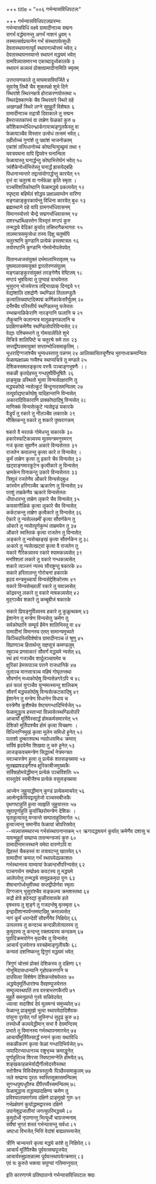 +++
title = "००६ गर्भन्यासविधिपटलः"

+++
गर्भन्यासविधिपटलप्रारम्भः  
गर्भन्यासविधिं वक्ष्ये ग्रामादीनाञ्च सद्मनः  
सगर्भं वर्द्धमानन्तु अगर्भं नाशनं ध्रुवम् १  
तस्मात्सर्वप्रयत्नेन गर्भं संस्थापयेत्सुधीः  
देवतास्थापनात्पूर्वं स्थापनञ्चोत्तमं भवेत् २  
देवतास्थापनस्यान्ते स्थापनं मद्ध्यमं भवेत्  
ग्रामविन्न्यासमारभ्य एकाब्दादूर्ध्वकालके ३  
स्थापनं कन्न्यसं प्रोक्तग्रामादीनामिति स्मृतम्

उत्तरायणकाले तु माघमासविवर्जिते ४  
सुवारेषु तिथौ चैव शुक्लपक्षे शुभे दिने  
स्थिरांशे स्थिरनक्षत्रे होराकरणयोस्तथा ५  
स्थिरद्रेक्काणके चैव स्थिरवारे स्थिरे ग्रहे  
अखण्डर्क्षे स्थिरे लग्ने सुमुहूर्ते विशेषतः ६  
ग्रामादीनाञ्च तद्रात्रौ दिवाकाले तु सद्मनः  
हैमराजतकांस्यं वा ताम्रेण फेळकां कुरु ७  
कौशिकाम्भोधिरन्ध्रार्कगायत्र्यङ्गुलकैस्तु वा  
फेळायाञ्चैव विस्तार उत्सेधं तत्समं भवेत् ८  
ग्रहीतोच्चं गुणांशे तु पक्षांशं भाजनोन्नतम्  
एकांशं तत्पिधानोच्चं कोष्ठभित्युच्छ्रयं तथा ९  
यवत्रयघना वापि द्वियवेन घनान्विता  
फेळायास्तु घनार्द्धन्तु कोष्ठभित्तेर्घनं भवेत् १०  
त्र्यंशैकेनोर्ध्वभित्तेस्तु घनार्द्धं ह्रासयेद्बहिः  
पिधानाभ्यन्तरे तद्वत्संयोगार्द्धन्तु कारयेत् ११  
वृत्तं वा चतुरश्रं वा गर्भफेळा कृति स्मृता ।  
पञ्चविंशतिकोष्ठानि फेळामद्ध्ये प्रकल्पयेत् १२  
स्पृष्ट्वा बहिर्मलं शोद्ध्य प्रक्षाळ्याम्लेन वारिणा  
मङ्गळाङ्कुरकार्यन्तु विधिना कारयेत् बुधः १३  
ब्रह्मस्थाने ग्रहे वापि ग्रामगर्भाधिवासनम्  
विमानस्योत्तरे चैन्द्रे सद्मगर्भाधिवासनम् १४  
दशरन्ध्राब्धिहस्तेन विस्तृतं मण्टपं कुरु  
तन्मद्ध्ये वेदिकां कुर्यात् तत्त्रिभागैकभागतः १५  
तालमात्रसमुत्सेधा तस्य दिक्षु चतुर्ष्वपि  
चतुरश्रानि कुण्डानि प्रत्येकं हस्तमात्रतः १६  
तयोरष्टानि कुण्डानि गोमयेनोपलेपयेत्

वितानध्वजसंयुक्तं दर्भमालाभिरावृतम् १७  
पुष्पमालासमायुक्तं द्वारतोरणसंयुतम्  
मङ्गळाङ्कुरसंयुक्तं तरङ्गेणैव वेष्टितम् १८  
मण्टपं भूषयित्वा तु पुण्याहं वाचयेत्ततः  
भूसुरान् भोजयेत्तत्र तद्दिनात्प्राक् दिनद्वये १९  
वेद्यांशालि दशद्रोणैः स्थण्डिलं तिलतण्डुलैः  
कृत्वालिख्याष्टदिक्पद्मं कर्णिकाकेसरैर्युतम् २०  
दर्भैश्चैव परिस्तीर्य स्थण्डिलन्तु यजेत्ततः  
रम्भाम्रनाळिकेराणि नारङ्गानि फलानि च २१  
लैकुचानि फलान्यत्र मातुळङ्गफलानि च  
प्रदक्षिणक्रमेणैव स्थण्डिलोपरिविन्यसेत् २२  
वेद्याः पश्चिमभागे तु गोमयालेपिते शुभे  
विचित्रे शालिपिष्टे च चतुरश्रे समे ततः २३  
सप्तद्वीपसमायुक्तं सप्ताम्भोधिसमाकृतिम् ।  
भूधराद्दिग्गजांश्चैव भूम्यधस्तात्तु पन्नगम् २४
आलिख्यसितचूर्णैश्च भुवनाध्वक्रमान्वितः  
फेळाम्प्रक्षाळ्य गव्यैश्च स्थाप्यचित्रे तु मण्डले २५  
देशिकस्समलङ्कृत्य वस्त्रैः पञ्चाङ्गभूषणैः ।।  
सकळी कृतदेहस्तु गन्धपुष्पैर्विभूषितैः २६  
प्राङ्मुखः प्रस्थितो भूत्वा विन्यसेदक्षराणि तु  
मद्ध्यकोष्ठे न्यसेत्कूटं बिन्दुनादसमन्वितम् २७  
तत्पूर्वाद्यष्टकोष्ठेषु यादिहान्तानि विन्यसेत्  
अकारादिविकाराणि प्राक्कोष्ठादिषु विन्यसेत् २८  
माणिक्कं विन्यसेत्कूटे न्यसेद्वज्रं यकारके  
वैडूर्यं तु रकारे तु नीलञ्चैव लकारके २९  
मौक्तिकन्तु वकारे तु शकारे पुष्यरागकम्

षकारे वै मरतकं गोमेधन्तु सकारके ३०  
हकारेस्फटिकन्न्यस्य मूलमन्त्रमनुस्मरन्  
गजं कृत्वा सुवर्णेन अकारे विन्यसेत्ततः ३१  
राजतेन कपालन्तु कृत्वा कारे त विन्यसेत् ।  
कूर्मं ताम्रेण कृत्वा तु इकारे चैव विन्यसेत् ३२  
खट्वाङ्गमारकूटेन कृत्वीकारे तु विन्यसेत्  
भ्रामकेन पिनाकन्तु उकारे विन्यसेत्ततः ३३  
त्रिशूलं रजतेनैव औकारे विन्यसेद्बुधः  
कांस्येन हरिणञ्चैव ऋकारेण तु विन्यसेत् ३४  
परशुं ताम्रकेणैव ऋकारे विन्यसेत्ततः  
धीपाधारन्तु ताम्रेण लृकारे चैव विन्यसेत् ३५  
कयसागौळिकं कृत्वा लृृकारे चैव विन्यसेत्  
कर्कटकन्तु ताम्रेण कृत्वैकारे तु विन्यसेत् ३६  
ऐकारे तु न्यसेल्लक्ष्मीं कृत्वा सौवर्णकेन तु  
ओकारे तु न्यसेत्पूर्णकुम्भं ताम्रमयेन तु ३७  
औकारे स्वस्तिकं कृत्वा राजतेन तु विन्यसेत्  
अङ्कारे तु न्यसेच्छङ्खं कृत्वा सौवर्णकेन तु ३८  
अःकारे तु न्यसेत्खट्वां कृत्वा वै राजतेन तु  
यकारे गैरिकन्न्यस्य रकारे श्यामकन्न्यसेत् ३९  
मनश्शिलां लकारे तु वकारे गन्धकन्न्यसेत्  
शकारे त्वञ्जनं न्यस्य सौराष्ट्रन्तु षकारके ४०  
सकारे हरितालन्तु गोरोचनां हकारके  
हृदयं मन्त्रमुच्चार्या विन्यसेद्देशिकोत्तमः ४१  
यकारे विन्यसेच्छालीं रकारे तु यवान्न्यसेत्  
कोद्रवन्तु लकारे तु वकारे माषकन्न्यसेत् ४२  
मुद्गञ्चैव शकारे तु कम्बूबीजं षकारके

सकारे प्रियङ्गुर्विन्न्यस्य हकारे तु कुळुत्थकम् ४३  
ईशानेन तु मन्त्रेण विन्यसेत्तु क्रमेण तु  
सर्वकोष्ठानि सम्पूर्य हैमेन शालिभिस्तु वा ४४  
ग्रामादीनां विमानस्य एतत् सामान्यमुच्यते  
किञ्चिदस्तिविशेषोत्र ग्रामादीनाञ्च तं श्रुणु ४५  
विप्राणाञ्च हितार्थन्तु यज्ञसूत्रं कमण्डलुम्  
स्रुवञ्च प्रणवाकारं सौवर्णं मद्ध्यमे न्यसेत् ४६  
रथं हयं गजञ्चैव शार्दूलञ्चापमेव च  
क्षुरिकां हेमरूपाञ्च पत्तने राजधानिके ४७  
तुलाञ्च मानसात्रञ्च महिषं गोघृतन्तथा  
सौवर्णान् मध्यकोष्ठेषु विन्यसेन्नगरेऽपि च ४८  
हलं फालं युगञ्चैव युग्ममत्स्यन्तु शालिकम्  
सौवर्णं मद्ध्यकोष्ठेषु विन्यसेत्कटकादिषु ४९  
ईशानेन तु मन्त्रेण विधानेन विधाय च  
वस्त्रेणैव कुशैश्चेव वेष्ट्यगन्धादिभिर्यजेत् ५०  
फेळामुद्धृत्य हस्ताभ्यां विन्न्यसेत्स्थण्डिलोपरि  
आचार्यो मूर्तिपैस्सार्द्धं होमकर्मसमारभेत् ५१  
देशिको मूर्तिपाश्चैव होमं कृत्वा विचक्षणः ।  
विधिनाग्निमुखं कृत्वा मूलेन समिधो हुनेत् ५२  
पलाशो दुम्बराश्वत्थ न्यग्रोधसमिधः क्रमात्  
सर्पिषं हृदयेनैव शिखया तु चरुं हुनेत् ५३  
लाजङ्कवचमन्त्रेण सिद्धार्त्थं नेत्रमन्त्रतः  
यवञ्चास्त्रेण हुत्वा तु प्रत्येकं शतसङ्ख्यया ५४  
मूलब्रह्मषडङ्गैश्च क्षुरिकाबीजमुख्यकैः  
सर्विषाहोमयेद्धीमान् प्रत्येकं पञ्चविंशतिः ५५  
वास्तुदेवं स्वबीजैश्च प्रत्येकं वसुसङ्ख्यया

आज्येन जुहुयाद्धीमान् कुण्डं प्रत्येकमाचरेत् ५६  
आत्मेन्द्वर्कवियद्वायुतेजो पञ्चस्वबीजकैः  
पृथगष्टाहुतिं हुत्वा व्याहृतिं जुहुयात्ततः ५७  
स्रुवापूर्णाहुतिं कुर्याच्छिरोमन्त्रेण देशिकः ।  
घृताहुत्यास्तु मन्त्रान्ते सम्पाताहुतिमार्गतः ५८  
हुत्वाज्यन्तु समानीय फेळायां चोपरिस्रवेत्  
--व्यन्न्यासमथारभ्य गर्भसंस्थापनान्तकम् ५९
ऋगादद्ध्ययनं कुर्यात् क्रमेणैव दशासु च  
यावन्मुहूर्तं सम्प्राप्य तावन्मन्त्रजपं कुरु ६०  
ग्रामादीनामजस्थाने यमेवा वारुणेऽपि वा  
द्विहस्तं चैकहस्तं वा तत्रावटन्तु खातयेत् ६१  
ग्रामादीनां क्रमात् गर्भं स्थापयेदप्रकाशतः  
गर्भस्थानस्य याम्यायां फेळान्दर्भोपरिन्यसेत् ६२  
पञ्चगव्येन सम्प्रोक्ष्य कवटस्य तु मद्ध्यमे  
आलेपयेत्तु तन्मद्ध्ये सामुद्रकमृदा पुनः ६३  
शेषाभागोर्ध्वभूमीस्था सप्तद्वीपोर्णवा स्मृताः  
दिग्गजान् भूसुरांश्चैव सङ्कल्प्य क्रमशस्तथा ६४  
कद्रौ क्षेत्रे ह्रदेनद्यां कुळीरावासके हले  
वृषभस्य तु शृङ्गे तु गजदन्तेषु मृत्स्मृता ६५  
इन्द्रादीशानपर्यन्तमष्टदिक्षु क्रमान्न्यसेत्  
नागं कूर्मं धरान्देवीं सौवर्णेनैव निक्षिपेत् ६६  
उत्पलस्य तु कन्दञ्च कन्दन्नीलोत्पलस्य तु  
कुमुदस्य तु कन्दन्तु रक्तपद्मस्य कन्दकम् ६७  
पूर्वादिक्रमयोगेन मृदाचैव तु विन्यसेत्  
आचार्यं पूजयेत्तत्र वस्त्रहेमाङ्गुलीयकैः ६८  
कन्यसं दशनिष्कन्तु द्विगुणं मद्ध्यमं भवेत्

त्रिगुणं चोत्तमं प्रोक्तं देशिकस्य तु दक्षिणा ६९  
गोभूमिदासधान्यानि गृहोपकरणानि च  
दापयित्वा विशेषेण देशिकन्तोषयेत्ततः ७०  
अद्ध्येतृमूर्तिधारांश्च दैवज्ञम्पूजयेत्ततः  
सम्पूज्यस्थपतिं तत्र वस्त्राभरणकैरपि ७१  
मुहूर्ते समनुप्राप्ते गुरवे सन्निवेदयेत्  
ध्यात्वा सदाशिवं देवं मूलमन्त्रं समुच्चरेत् ७२  
फेळान्तु प्राङ्मुखो भूत्वा स्थापयेदादिशैवकः  
पांसुना पूरयेत् गर्तं सुस्निग्धं सुदृढं कुरु ७३  
तस्योर्ध्वे कल्पयेद्धीमान् सभां वै देवमन्दिरम्  
प्रभाते तु विमानस्य गर्भस्थापनमारभेत् ७४  
आचार्योमूर्तिपैस्सार्द्धं स्नानं कृत्वा यथाविधि  
सकळीकरणं कृत्वा फेळां गन्धादिभिर्यजेत् ७५  
जयादिरभ्याधानञ्च राष्ट्रभृच्च क्रमाद्धुनेत्  
पूर्णाहुतिञ्च शिरसा स्विष्टामग्नेति होमयेत् ७६  
शङ्खकाहळभेर्याद्यैर्गीतवेदरवैस्तथा  
स्तोत्रैश्च विविधैश्छत्रस्तुत्यैः पिञ्छैस्समाकुलम् ७७  
जले सम्प्राप्य पुरतः स्वस्तिसूक्तसमन्वितम्  
सुगन्धपुष्पधूपैश्च दीपैरर्घ्यैस्समन्वितम् ७८  
फेळामुद्धत्य तद्धामप्रादक्षिण्य क्रमेण तु  
प्रविश्यालयमार्गस्य दक्षिणे प्राङ्मुखो गुरुः ७९  
गर्भप्रक्षेपणं कुर्याद्धामद्वारस्य दक्षिणे  
उपानेशूद्रजातीनां जगत्युपरिमद्ध्यमे ८०  
कुमुदोर्ध्वे नृपाणान्तु भित्यूर्ध्वे चाग्रजन्मनाम्  
सर्वेषां भूगतं शस्तं गर्भन्यासन्तु सर्वधा ८१  
अष्टधा विभजेत् भित्तिं वेदांशं बाह्यतस्त्यजेत्

त्रीणि चाभ्यन्तरे कृत्वा मद्ध्ये कांशे तु निक्षिपेत् ८२  
आचार्यं मूर्तिपैश्चैव पूर्ववत्सम्प्रपूजयेत्  
आचार्यस्सुप्रसन्नात्मा पूर्ववत्स्थापयेत्क्रमात् ८३  
एवं यः कुरुते भक्त्या सपुण्यां गतिमाप्नुयात्

इति कारणागमे प्रतिष्ठातन्त्रे गर्भन्यासविधिपटलः षष्ठः
